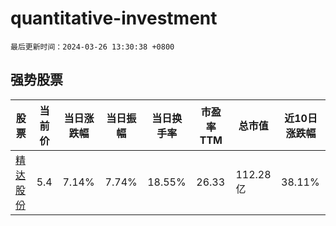 # quantitative-investment

`最后更新时间：2024-03-26 13:30:38 +0800`

## 强势股票

|股票|当前价|当日涨跌幅|当日振幅|当日换手率|市盈率TTM|总市值|近10日涨跌幅|
|----|----|----|----|----|----|----|----|
|[精达股份](https://xueqiu.com/S/SH600577)|5.4|7.14%|7.74%|18.55%|26.33|112.28亿|38.11%|
